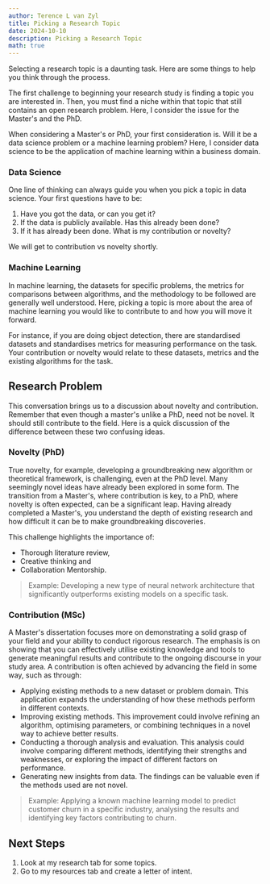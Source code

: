 ```yaml
---
author: Terence L van Zyl
title: Picking a Research Topic
date: 2024-10-10
description: Picking a Research Topic
math: true
---
```


Selecting a research topic is a daunting task. Here are some things to help you think through the process.

<!--more-->

The first challenge to beginning your research study is finding a topic you are interested in. Then, you must find a niche within that topic that still contains an open research problem. Here, I consider the issue for the Master's and the PhD.

When considering a Master's or PhD, your first consideration is. Will it be a data science problem or a machine learning problem? Here, I consider data science to be the application of machine learning within a business domain.

### Data Science

One line of thinking can always guide you when you pick a topic in data science. Your first questions have to be:
1. Have you got the data, or can you get it?
2. If the data is publicly available. Has this already been done?
3. If it has already been done. What is my contribution or novelty?

We will get to contribution vs novelty shortly.

### Machine Learning

In machine learning, the datasets for specific problems, the metrics for comparisons between algorithms, and the methodology to be followed are generally well understood. Here, picking a topic is more about the area of machine learning you would like to contribute to and how you will move it forward. 

For instance, if you are doing object detection, there are standardised datasets and standardises metrics for measuring performance on the task. Your contribution or novelty would relate to these datasets, metrics and the existing algorithms for the task.

## Research Problem

This conversation brings us to a discussion about novelty and contribution. Remember that even though a master's unlike a PhD, need not be novel. It should still contribute to the field. Here is a quick discussion of the difference between these two confusing ideas.

### Novelty (PhD)

True novelty, for example, developing a groundbreaking new algorithm or theoretical framework, is challenging, even at the PhD level. Many seemingly novel ideas have already been explored in some form. The transition from a Master's, where contribution is key, to a PhD, where novelty is often expected, can be a significant leap. Having already completed a Master's, you understand the depth of existing research and how difficult it can be to make groundbreaking discoveries.

This challenge highlights the importance of: 
- Thorough literature review, 
- Creative thinking and 
- Collaboration Mentorship.

> Example: Developing a new type of neural network architecture that significantly outperforms existing models on a specific task.

### Contribution (MSc)

A Master's dissertation focuses more on demonstrating a solid grasp of your field and your ability to conduct rigorous research. The emphasis is on showing that you can effectively utilise existing knowledge and tools to generate meaningful results and contribute to the ongoing discourse in your study area. A contribution is often achieved by advancing the field in some way, such as through:
- Applying existing methods to a new dataset or problem domain. This application expands the understanding of how these methods perform in different contexts.
- Improving existing methods. This improvement could involve refining an algorithm, optimising parameters, or combining techniques in a novel way to achieve better results.
- Conducting a thorough analysis and evaluation. This analysis could involve comparing different methods, identifying their strengths and weaknesses, or exploring the impact of different factors on performance.
- Generating new insights from data. The findings can be valuable even if the methods used are not novel.

> Example: Applying a known machine learning model to predict customer churn in a specific industry, analysing the results and identifying key factors contributing to churn.

## Next Steps

1. Look at my research tab for some topics.
2. Go to my resources tab and create a letter of intent.

